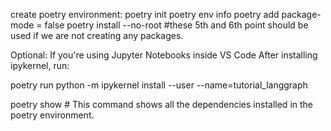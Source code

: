 create poetry environment:
poetry init
poetry env info
poetry add
package-mode = false
poetry install --no-root   #these 5th and 6th point should be used if we are not creating any packages.


Optional: If you're using Jupyter Notebooks inside VS Code
After installing ipykernel, run:

poetry run python -m ipykernel install --user --name=tutorial_langgraph


poetry show   # This command shows all the dependencies installed in the poetry environment.